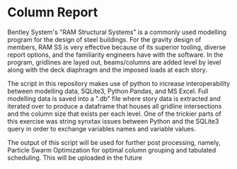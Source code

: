 # Column Report

Bentley System's "RAM Structural Systems" is a commonly used modelling program for the design of steel buildings. For the gravity design of members, RAM SS is very effective because of its superior tooling, diverse report options, and the familiarity engineers have with the software. In the program, gridlines are layed out, beams/columns are added level by level along with the deck diaphragm and the imposed loads at each story.



The script in this repository makes use of python to increase interoperability between modelling data, SQLite3, Python Pandas, and MS Excel. Full modelling data is saved into a ".db" file where story data is extracted and iterated over to produce a dataframe that houses all gridline intersections and the column size that exists per each level. One of the trickier parts of this exercise was string synxtax issues between Python and the SQLite3 query in order to exchange variables names and variable values.



The output of this script will be used for further post processing, namely, Particle Swarm Optimization for optimal column grouping and tabulated scheduling. This will be uploaded in the future

